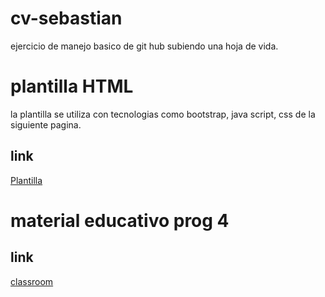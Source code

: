 # cv-sebastian
ejercicio de manejo basico de git hub subiendo una hoja de vida.

# plantilla HTML
la plantilla se utiliza con tecnologias como bootstrap, java script, css de la siguiente pagina.
## link
[Plantilla](https://startbootstrap.com/theme/resume)

# material educativo prog 4
## link
[classroom](https://classroom.google.com/c/NDU0NTAyOTA3NjEw)
